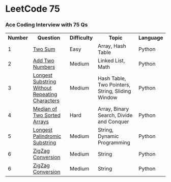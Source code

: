 
<h1>LeetCode 75</h1>

<h3>Ace Coding Interview with 75 Qs</h3>

<table>
  <tr>
    <th>Number</th>
    <th>Question</th>
    <th>Difficulty</th>
    <th>Topic</th>
    <th>Language</th>
  </tr>
  <tr>
    <td>1</td>
    <td><a href="https://leetcode.com/problems/two-sum/">Two Sum</a></td>
    <td>Easy</td>
    <td>Array, Hash Table</td>
    <td>Python</td>
  </tr>
  <tr>
    <td>2</td>
    <td><a href="https://leetcode.com/problems/add-two-numbers/">Add Two Numbers</a></td>
    <td>Medium</td>
    <td>Linked List, Math</td>
    <td>Python</td>
  </tr>
  <tr>
    <td>3</td>
    <td><a href="https://leetcode.com/problems/longest-substring-without-repeating-characters/">Longest Substring Without Repeating Characters</a></td>
    <td>Medium</td>
    <td>Hash Table, Two Pointers, String, Sliding Window</td>
    <td>Python</td>
  </tr>
  <tr>
    <td>4</td>
    <td><a href="https://leetcode.com/problems/median-of-two-sorted-arrays/">Median of Two Sorted Arrays</a></td>
    <td>Hard</td>
    <td>Array, Binary Search, Divide and Conquer</td>
    <td>Python</td>
  </tr>
  <tr>
    <td>5</td>
    <td><a href="https://leetcode.com/problems/longest-palindromic-substring/">Longest Palindromic Substring</a></td>
    <td>Medium</td>
    <td>String, Dynamic Programming</td>
    <td>Python</td>
  </tr>
  <tr>
    <td>6</td>
    <td><a href="https://leetcode.com/problems/zigzag-conversion/">ZigZag Conversion</a></td>
    <td>Medium</td>
    <td>String</td>
    <td>Python</td>
  </tr>
<tr>
<td>6</td>
    <td><a href="https://leetcode.com/problems/zigzag-conversion/">ZigZag Conversion</a></td>
    <td>Medium</td>
    <td>String</td>
    <td>Python</td>
</tr>
  </table>
